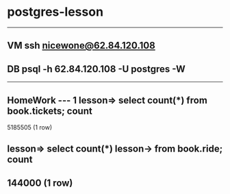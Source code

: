 # postgres-lesson

-------------
VM
ssh nicewone@62.84.120.108
-------------
DB
psql -h 62.84.120.108 -U postgres -W
-------------

-------------
HomeWork
--- 1
lesson=> select count(*) from book.tickets;
  count  
---------
 5185505
(1 row)

lesson=> select count(*)
lesson-> from book.ride;
 count  
--------
 144000
(1 row)
---
